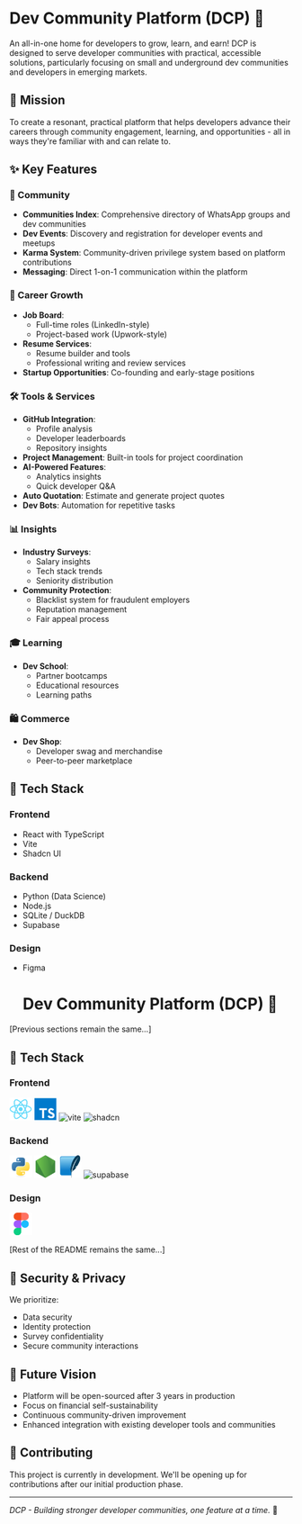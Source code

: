 <!-- Shawal Mbalire -->
# Dev Community Platform (DCP) 🚀

An all-in-one home for developers to grow, learn, and earn! DCP is designed to serve developer communities with practical, accessible solutions, particularly focusing on small and underground dev communities and developers in emerging markets.

## 🎯 Mission

To create a resonant, practical platform that helps developers advance their careers through community engagement, learning, and opportunities - all in ways they're familiar with and can relate to.

## ✨ Key Features

### 🤝 Community
- **Communities Index**: Comprehensive directory of WhatsApp groups and dev communities
- **Dev Events**: Discovery and registration for developer events and meetups
- **Karma System**: Community-driven privilege system based on platform contributions
- **Messaging**: Direct 1-on-1 communication within the platform

### 💼 Career Growth
- **Job Board**: 
  - Full-time roles (LinkedIn-style)
  - Project-based work (Upwork-style)
- **Resume Services**: 
  - Resume builder and tools
  - Professional writing and review services
- **Startup Opportunities**: Co-founding and early-stage positions

### 🛠️ Tools & Services
- **GitHub Integration**: 
  - Profile analysis
  - Developer leaderboards
  - Repository insights
- **Project Management**: Built-in tools for project coordination
- **AI-Powered Features**: 
  - Analytics insights
  - Quick developer Q&A
- **Auto Quotation**: Estimate and generate project quotes
- **Dev Bots**: Automation for repetitive tasks

### 📊 Insights
- **Industry Surveys**: 
  - Salary insights
  - Tech stack trends
  - Seniority distribution
- **Community Protection**:
  - Blacklist system for fraudulent employers
  - Reputation management
  - Fair appeal process

### 🎓 Learning
- **Dev School**: 
  - Partner bootcamps
  - Educational resources
  - Learning paths

### 🛍️ Commerce
- **Dev Shop**: 
  - Developer swag and merchandise
  - Peer-to-peer marketplace

## 🔧 Tech Stack

### Frontend
- React with TypeScript
- Vite
- Shadcn UI

### Backend
- Python (Data Science)
- Node.js
- SQLite / DuckDB
- Supabase

### Design
- Figma

  # Dev Community Platform (DCP) 🚀

[Previous sections remain the same...]

## 🔧 Tech Stack

### Frontend
<div align="left">
  <img src="https://raw.githubusercontent.com/devicons/devicon/master/icons/react/react-original.svg" alt="react" width="40" height="40"/>
  <img src="https://raw.githubusercontent.com/devicons/devicon/master/icons/typescript/typescript-original.svg" alt="typescript" width="40" height="40"/>
  <img src="https://vitejs.dev/logo.svg" alt="vite" width="40" height="40"/>
  <img src="https://avatars.githubusercontent.com/u/139895814?s=200&v=4" alt="shadcn" width="40" height="40"/>
</div>

### Backend
<div align="left">
  <img src="https://raw.githubusercontent.com/devicons/devicon/master/icons/python/python-original.svg" alt="python" width="40" height="40"/>
  <img src="https://raw.githubusercontent.com/devicons/devicon/master/icons/nodejs/nodejs-original.svg" alt="nodejs" width="40" height="40"/>
  <img src="https://raw.githubusercontent.com/devicons/devicon/master/icons/sqlite/sqlite-original.svg" alt="sqlite" width="40" height="40"/>
  <img src="https://raw.githubusercontent.com/supabase/supabase/master/packages/common/assets/images/supabase-logo.svg" alt="supabase" width="40" height="40"/>
</div>

### Design
<div align="left">
  <img src="https://raw.githubusercontent.com/devicons/devicon/master/icons/figma/figma-original.svg" alt="figma" width="40" height="40"/>
</div>

[Rest of the README remains the same...]

## 🔐 Security & Privacy

We prioritize:
- Data security
- Identity protection
- Survey confidentiality
- Secure community interactions

## 🌟 Future Vision

- Platform will be open-sourced after 3 years in production
- Focus on financial self-sustainability
- Continuous community-driven improvement
- Enhanced integration with existing developer tools and communities

## 🤝 Contributing

This project is currently in development. We'll be opening up for contributions after our initial production phase.

---

*DCP - Building stronger developer communities, one feature at a time.* 💪

